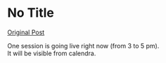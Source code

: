 # No Title

[Original Post](https://discourse.onlinedegree.iitm.ac.in/t/164277/387)

<p>One session is going live right now (from 3 to 5 pm).<br>
It will be visible from calendra.</p>